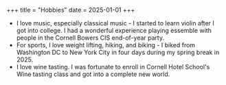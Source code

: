 +++
title = "Hobbies"
date = 2025-01-01
+++

- I love music, especially classical music - I started to learn violin after I got into college. I had a wonderful experience playing essemble with people in the Cornell Bowers CIS end-of-year party.
- For sports, I love weight lifting, hiking, and biking - I biked from Washington DC to New York City in four days during my spring break in 2025.
- I love wine tasting. I was fortunate to enroll in Cornell Hotel School's Wine tasting class and got into a complete new world.
